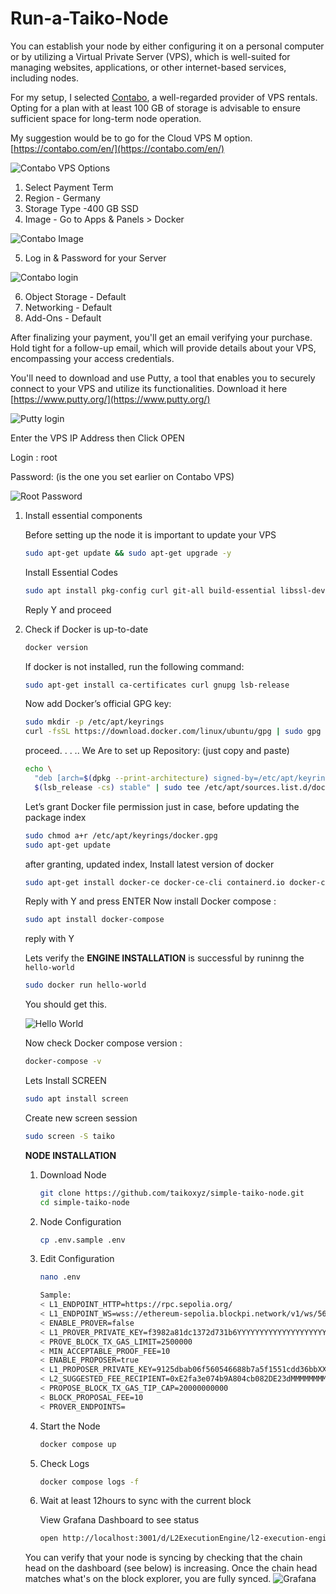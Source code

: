 # Run-a-Taiko-Node

You can establish your node by either configuring it on a personal computer or by utilizing a Virtual Private Server (VPS), which is well-suited for managing websites, applications, or other internet-based services, including nodes.

For my setup, I selected [Contabo](https://contabo.com/en/), a well-regarded provider of VPS rentals. Opting for a plan with at least 100 GB of storage is advisable to ensure sufficient space for long-term node operation.

My suggestion would be to go for the Cloud VPS M option. [https://contabo.com/en/](https://contabo.com/en/)

![Contabo VPS Options](https://github.com/Ekkoo09/Taiko-Node/blob/main/images/Contabo1.png?raw=true)

1. Select Payment Term 
2. Region - Germany
3. Storage Type -400 GB SSD
4. Image - Go to Apps & Panels > Docker

![Contabo Image](https://github.com/Ekkoo09/Taiko-Node/blob/main/images/Contabo2.png?raw=true)

5. Log in & Password for your Server

![Contabo login](https://github.com/Ekkoo09/Taiko-Node/blob/main/images/Contabo3.png?raw=true)

6. Object Storage - Default
7. Networking - Default
8. Add-Ons - Default

After finalizing your payment, you'll get an email verifying your purchase. Hold tight for a follow-up email, which will provide details about your VPS, encompassing your access credentials.

You'll need to download and use Putty, a tool that enables you to securely connect to your VPS and utilize its functionalities.
Download it here [https://www.putty.org/](https://www.putty.org/)

![Putty login](https://github.com/Ekkoo09/Taiko-Node/blob/main/images/Putty1.png?raw=true)

Enter the VPS IP Address then Click OPEN

Login : root

Password: (is the one you set earlier on Contabo VPS) 

![Root Password](https://github.com/Ekkoo09/Taiko-Node/blob/main/images/Putty2.png?raw=true)

1. Install essential components 
    
    Before setting up the node it is important to update your VPS
    
    ```bash
    sudo apt-get update && sudo apt-get upgrade -y
    ```
    
    Install Essential Codes
    
    ```bash
    sudo apt install pkg-config curl git-all build-essential libssl-dev libclang-dev ufw
    ```
    
    Reply Y and proceed
    
2. Check if Docker is up-to-date
    
    ```bash
    docker version
    ```
    
    If docker is not installed, run the following command:
    
    ```bash
    sudo apt-get install ca-certificates curl gnupg lsb-release
    ```
    
    Now add Docker’s official GPG key:
    
    ```bash
    sudo mkdir -p /etc/apt/keyrings
    curl -fsSL https://download.docker.com/linux/ubuntu/gpg | sudo gpg --dearmor -o /etc/apt/keyrings/docker.gpg
    ```
    
    proceed. . . ..
    We Are to set up Repository: (just copy and paste)
    
    ```bash
    echo \
      "deb [arch=$(dpkg --print-architecture) signed-by=/etc/apt/keyrings/docker.gpg] https://download.docker.com/linux/ubuntu \
      $(lsb_release -cs) stable" | sudo tee /etc/apt/sources.list.d/docker.list > /dev/null
    ```
    
    Let’s grant Docker file permission just in case, before updating the package index
    
    ```bash
    sudo chmod a+r /etc/apt/keyrings/docker.gpg
    sudo apt-get update
    ```
    
    after granting, updated index, Install latest version of docker
    
    ```bash
    sudo apt-get install docker-ce docker-ce-cli containerd.io docker-compose-plugin
    ```
    
    Reply with Y and press ENTER
    Now install Docker compose :
    
    ```bash
    sudo apt install docker-compose
    ```
    
    reply with Y
    
    Lets verify the **ENGINE INSTALLATION** is successful by runinng the `hello-world`
    
    ```bash
    sudo docker run hello-world
    ```
    
    You should get this.
    
    ![Hello World](https://github.com/Ekkoo09/Taiko-Node/blob/main/images/Putty3.png?raw=true)
    
    Now check Docker compose version :
    
    ```bash
    docker-compose -v
    ```
    
    Lets Install SCREEN
    
    ```bash
    sudo apt install screen
    ```
    
    Create new screen session
    
    ```bash
    sudo screen -S taiko
    ```
    
    **********************************NODE INSTALLATION**********************************
    
    1. Download Node
        
        ```bash
        git clone https://github.com/taikoxyz/simple-taiko-node.git
        cd simple-taiko-node
        ```
        
    2. Node Configuration
        
        ```bash
        cp .env.sample .env
        ```
        
    3. Edit Configuration
        
        ```bash
        nano .env
        ```
        
        ```bash
        Sample:
        < L1_ENDPOINT_HTTP=https://rpc.sepolia.org/
        < L1_ENDPOINT_WS=wss://ethereum-sepolia.blockpi.network/v1/ws/56f9eaZZZZZZZZZZZZZZZZZZZZZZZZZZ
        < ENABLE_PROVER=false
        < L1_PROVER_PRIVATE_KEY=f3982a81dc1372d731b6YYYYYYYYYYYYYYYYYYYYYYYYYYYYYYYYYYYYYYYYYYYYYYYYYYY
        < PROVE_BLOCK_TX_GAS_LIMIT=2500000
        < MIN_ACCEPTABLE_PROOF_FEE=10
        < ENABLE_PROPOSER=true
        < L1_PROPOSER_PRIVATE_KEY=9125dbab06f560546688b7a5f1551cdd36bbXXXXXXXXXXXXXXXXXXXXXXXXXXXXXXXXX
        < L2_SUGGESTED_FEE_RECIPIENT=0xE2fa3e074b9A804cb082DE23dMMMMMMMMMMMMMMMMMMMMMMMMMMMMMMMMMMMMMMM
        < PROPOSE_BLOCK_TX_GAS_TIP_CAP=20000000000
        < BLOCK_PROPOSAL_FEE=10
        < PROVER_ENDPOINTS=
        ```
        
    4. Start the Node
        
        ```bash
        docker compose up
        ```
        
    5. Check Logs
        
        ```bash
        docker compose logs -f
        ```
        
    6. Wait at least 12hours to sync with the current block
        
        View Grafana Dashboard to see status
        
        ```bash
        open http://localhost:3001/d/L2ExecutionEngine/l2-execution-engine-overview
        ```
   You can verify that your node is syncing by checking that the chain head on the dashboard (see below) is increasing. Once the chain head matches what's on the block explorer, you are fully synced.
   ![Grafana](https://raw.githubusercontent.com/Ekkoo09/Taiko-Node/main/images/node-dashboard.webp?token=GHSAT0AAAAAACLYD3XQBY5SUNSTDUPDEQLSZMOT5KA)
